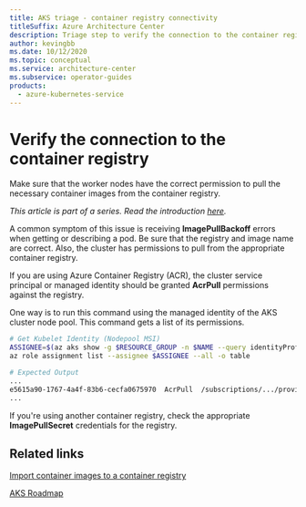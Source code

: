 ```yaml
---
title: AKS triage - container registry connectivity
titleSuffix: Azure Architecture Center
description: Triage step to verify the connection to the container registry.
author: kevingbb
ms.date: 10/12/2020
ms.topic: conceptual
ms.service: architecture-center
ms.subservice: operator-guides
products:
  - azure-kubernetes-service
---
```


# Verify the connection to the container registry

Make sure that the worker nodes have the correct permission to pull the necessary container images from the container registry.

_This article is part of a series. Read the introduction [here](aks-triage-practices.md)._

A common symptom of this issue is receiving **ImagePullBackoff** errors when getting or describing a pod. Be sure that the registry and image name are correct. Also, the cluster has permissions to pull from the appropriate container registry.

If you are using Azure Container Registry (ACR), the cluster service principal or managed identity should be granted **AcrPull** permissions against the registry.

One way is to run this command using the managed identity of the AKS cluster node pool. This command gets a list of its permissions.

```bash
# Get Kubelet Identity (Nodepool MSI)
ASSIGNEE=$(az aks show -g $RESOURCE_GROUP -n $NAME --query identityProfile.kubeletidentity.clientId -o tsv)
az role assignment list --assignee $ASSIGNEE --all -o table

# Expected Output
...
e5615a90-1767-4a4f-83b6-cecfa0675970  AcrPull  /subscriptions/.../providers/Microsoft.ContainerRegistry/registries/akskhacr
...
```

If you're using another container registry, check the appropriate **ImagePullSecret** credentials for the registry.

## Related links

[Import container images to a container registry](/azure/container-registry/container-registry-import-images)

[AKS Roadmap](https://aka.ms/aks/roadmap)
